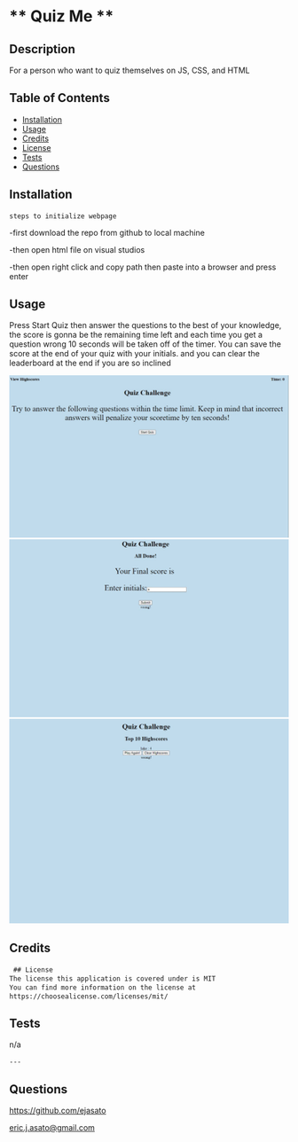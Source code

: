 # ** Quiz Me ** 

## Description
For a person who want to quiz themselves on JS, CSS, and HTML

  ## Table of Contents
  - [Installation](#installation)
  - [Usage](#usage)
  - [Credits](#credits)
  - [License](#license)
  - [Tests](#tests)
  - [Questions](#questions)

## Installation
    steps to initialize webpage

-first download the repo from github to local machine

-then open html file on visual studios

-then open right click and copy path then paste into a browser and press enter

  ## Usage
  Press Start Quiz then answer the questions to the best of your knowledge, the score is gonna be the remaining time left and each time you get a question wrong 10 seconds will be taken off of the timer.  You can save the score at the end of your quiz with your initials.  and you can clear the leaderboard at the end if you are so inclined

  ![challenge picture](./assets/images/quizme.jpg)
  ![challenge picture](./assets/images/quizme2.jpg)
  ![challenge picture](./assets/images/quizme3.jpg)

   ## Credits

     ## License
    The license this application is covered under is MIT
    You can find more information on the license at https://choosealicense.com/licenses/mit/

 ## Tests
  n/a

    ---
  ## Questions
  https://github.com/ejasato

  eric.j.asato@gmail.com
